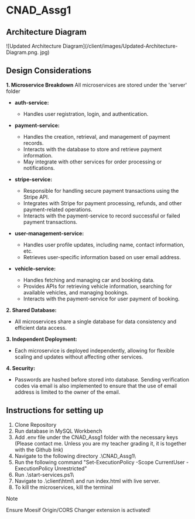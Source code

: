 # CNAD_Assg1

## Architecture Diagram

 ![Updated Architecture Diagram](/client/images/Updated-Architecture-Diagram.png. jpg)

## Design Considerations

**1. Microservice Breakdown**
All microservices are stored under the 'server' folder

* **auth-service:**
    * Handles user registration, login, and authentication.

* **payment-service:**
    * Handles the creation, retrieval, and management of payment records.
    * Interacts with the database to store and retrieve payment information.
    * May integrate with other services for order processing or notifications.

* **stripe-service:**
    * Responsible for handling secure payment transactions using the Stripe API.
    * Integrates with Stripe for payment processing, refunds, and other payment-related operations.
    * Interacts with the payment-service to record successful or failed payment transactions.

* **user-management-service:**
    * Handles user profile updates, including name, contact information, etc.
    * Retrieves user-specific information based on user email address.

* **vehicle-service:**
    * Handles fetching and managing car and booking data.
    * Provides APIs for retrieving vehicle information, searching for available vehicles, and managing bookings.
    * Interacts with the payment-service for user payment of booking.


**2. Shared Database:**
* All microservices share a single database for data consistency and efficient data access.

**3. Independent Deployment:**
* Each microservice is deployed independently, allowing for flexible scaling and updates without affecting other services.

**4. Security:**
* Passwords are hashed before stored into database. Sending verification codes via email is also implemented to ensure that the use of email
address is limited to the owner of the email. 

## Instructions for setting up

1. Clone Repository
2. Run database in MySQL Workbench
3. Add .env file under the CNAD_Assg1 folder with the necessary keys (Please contact me. Unless you are my teacher grading it, it is together with the Github link)
4. Navigate to the following directory .\CNAD_Assg1\
5. Run the following command "Set-ExecutionPolicy -Scope CurrentUser -ExecutionPolicy Unrestricted"
6. Run .\start-services.ps1\
7. Navigate to .\client\html\ and run index.html with live server.
8. To kill the microservices, kill the terminal

> [!NOTE]
> Ensure Moesif Origin/CORS Changer extension is activated!